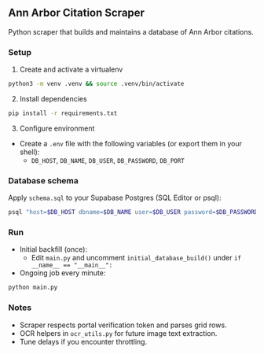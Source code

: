 ## Ann Arbor Citation Scraper

Python scraper that builds and maintains a database of Ann Arbor citations.

### Setup

1. Create and activate a virtualenv

```bash
python3 -m venv .venv && source .venv/bin/activate
```

2. Install dependencies

```bash
pip install -r requirements.txt
```

3. Configure environment

- Create a `.env` file with the following variables (or export them in your shell):
  - `DB_HOST`, `DB_NAME`, `DB_USER`, `DB_PASSWORD`, `DB_PORT`

### Database schema

Apply `schema.sql` to your Supabase Postgres (SQL Editor or psql):

```bash
psql "host=$DB_HOST dbname=$DB_NAME user=$DB_USER password=$DB_PASSWORD port=$DB_PORT sslmode=require" -f schema.sql
```

### Run

- Initial backfill (once):
  - Edit `main.py` and uncomment `initial_database_build()` under `if __name__ == "__main__":`
- Ongoing job every minute:

```bash
python main.py
```

### Notes

- Scraper respects portal verification token and parses grid rows.
- OCR helpers in `ocr_utils.py` for future image text extraction.
- Tune delays if you encounter throttling.
